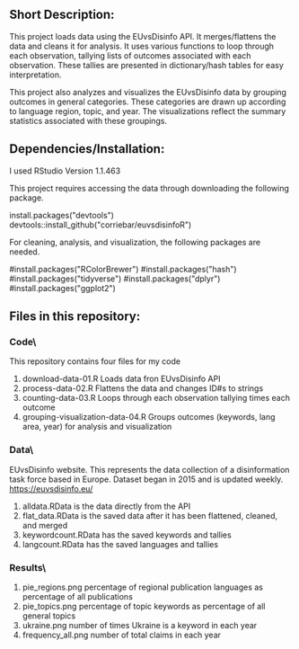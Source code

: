 
## Short Description:

This project loads data using the EUvsDisinfo API. It merges/flattens the data and cleans it for analysis. 
It uses various functions to loop through each observation, tallying lists of outcomes associated with each 
observation. These tallies are presented in dictionary/hash tables for easy interpretation. 

This project also analyzes and visualizes the EUvsDisinfo data by grouping outcomes in general categories. These
categories are drawn up according to language region, topic, and year. The visualizations reflect the summary 
statistics associated with these groupings. 


## Dependencies/Installation:

I used RStudio Version 1.1.463

This project requires accessing the data through downloading the following package. 

install.packages("devtools")
devtools::install_github("corriebar/euvsdisinfoR")

For cleaning, analysis, and visualization, the following packages are needed. 

#install.packages("RColorBrewer")
#install.packages("hash")
#install.packages("tidyverse")
#install.packages("dplyr")
#install.packages("ggplot2")


## Files in this repository:


### Code\
This repository contains four files for my code
1. download-data-01.R  Loads data fron EUvsDisinfo API
2. process-data-02.R             Flattens the data and changes ID#s to strings 
3. counting-data-03.R                   Loops through each observation tallying times each outcome 
4. grouping-visualization-data-04.R      Groups outcomes (keywords, lang area, year) for analysis and visualization

### Data\
EUvsDisinfo website. This represents the data collection of a disinformation task force based in Europe. 
Dataset began in 2015 and is updated weekly. https://euvsdisinfo.eu/

1. alldata.RData is the data directly from the API 
2. flat_data.RData is the saved data after it has been flattened, cleaned, and merged
3. keywordcount.RData has the saved keywords and tallies
4. langcount.RData has the saved languages and tallies 

### Results\
1. pie_regions.png             percentage of regional publication languages as percentage of all publications
2. pie_topics.png               percentage of topic keywords as percentage of all general topics
3. ukraine.png                  number of times Ukraine is a keyword in each year 
4. frequency_all.png             number of total claims in each year 





